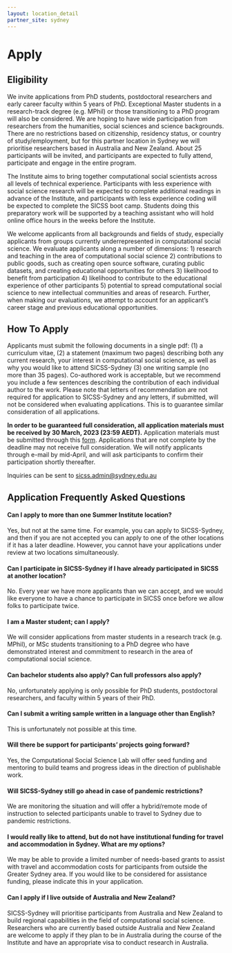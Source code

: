 ```yaml
---
layout: location_detail
partner_site: sydney
---
```


# Apply

## Eligibility

We invite applications from PhD students, postdoctoral researchers and early career faculty within 5 years of PhD. Exceptional Master students in a research-track degree (e.g. MPhil) or those transitioning to a PhD program will also be considered. We are hoping to have wide participation from researchers from the humanities, social sciences and science backgrounds. There are no restrictions based on citizenship, residency status, or country of study/employment, but for this partner location in Sydney we will prioritise researchers based in Australia and New Zealand. About 25 participants will be invited, and participants are expected to fully attend, participate and engage in the entire program.

The Institute aims to bring together computational social scientists across all levels of technical experience. Participants with less experience with social science research will be expected to complete additional readings in advance of the Institute, and participants with less experience coding will be expected to complete the SICSS boot camp. Students doing this preparatory work will be supported by a teaching assistant who will hold online office hours in the weeks before the Institute.

We welcome applicants from all backgrounds and fields of study, especially applicants from groups currently underrepresented in computational social science. We evaluate applicants along a number of dimensions: 1) research and teaching in the area of computational social science 2) contributions to public goods, such as creating open source software, curating public datasets, and creating educational opportunities for others 3) likelihood to benefit from participation 4) likelihood to contribute to the educational experience of other participants 5) potential to spread computational social science to new intellectual communities and areas of research. Further, when making our evaluations, we attempt to account for an applicant’s career stage and previous educational opportunities.

## How To Apply

Applicants must submit the following documents in a single pdf: (1) a curriculum vitae, (2) a statement (maximum two pages) describing both any current research, your interest in computational social science, as well as why you would like to attend SICSS-Sydney (3) one writing sample (no more than 35 pages). Co-authored work is acceptable, but we recommend you include a few sentences describing the contribution of each individual author to the work. Please note that letters of recommendation are not required for application to SICSS-Sydney and any letters, if submitted, will not be considered when evaluating applications. This is to guarantee similar consideration of all applications.

**In order to be guaranteed full consideration, all application materials must be received by 30 March, 2023 (23:59 AEDT).** Application materials must be submitted through this [form](https://forms.gle/PzJi2rRWzTsG4art9). Applications that are not complete by the deadline may not receive full consideration. We will notify applicants through e-mail by mid-April, and will ask participants to confirm their participation shortly thereafter.

Inquiries can be sent to sicss.admin@sydney.edu.au

## Application Frequently Asked Questions

#### Can I apply to more than one Summer Institute location?

Yes, but not at the same time. For example, you can apply to SICSS-Sydney, and then if you are not accepted you can apply to one of the other locations if it has a later deadline. However, you cannot have your applications under review at two locations simultaneously.

#### Can I participate in SICSS-Sydney if I have already participated in SICSS at another location?

No. Every year we have more applicants than we can accept, and we would like everyone to have a chance to participate in SICSS once before we allow folks to participate twice.

#### I am a Master student; can I apply?

We will consider applications from master students in a research track (e.g. MPhil), or MSc students transitioning to a PhD degree who have demonstrated interest and commitment to research in the area of computational social science.

#### Can bachelor students also apply? Can full professors also apply?

No, unfortunately applying is only possible for PhD students, postdoctoral researchers, and faculty within 5 years of their PhD.

#### Can I submit a writing sample written in a language other than English?

This is unfortunately not possible at this time.

#### Will there be support for participants’ projects going forward?

Yes, the Computational Social Science Lab will offer seed funding and mentoring to build teams and progress ideas in the direction of publishable work.

#### Will SICSS-Sydney still go ahead in case of pandemic restrictions?

We are monitoring the situation and will offer a hybrid/remote mode of instruction to selected participants unable to travel to Sydney due to pandemic restrictions.

#### I would really like to attend, but do not have institutional funding for travel and accommodation in Sydney. What are my options?

We may be able to provide a limited number of needs-based grants to assist with travel and accommodation costs for participants from outside the Greater Sydney area. If you would like to be considered for assistance funding, please indicate this in your application.

#### Can I apply if I live outside of Australia and New Zealand?
SICSS-Sydney will prioritise participants from Australia and New Zealand to build regional capabilities in the field of computational social science. Researchers who are currently based outside Australia and New Zealand are welcome to apply if they plan to be in Australia during the course of the Institute and have an appropriate visa to conduct research in Australia.
